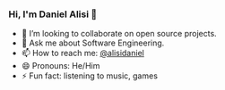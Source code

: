 ### Hi, I'm Daniel Alisi 👋

- 👯 I’m looking to collaborate on open source projects.
- 💬 Ask me about Software Engineering.
- 📫 How to reach me: [@alisidaniel](https://twitter.com/alisidaniel)
- 😄 Pronouns: He/Him
- ⚡ Fun fact: listening to music, games
